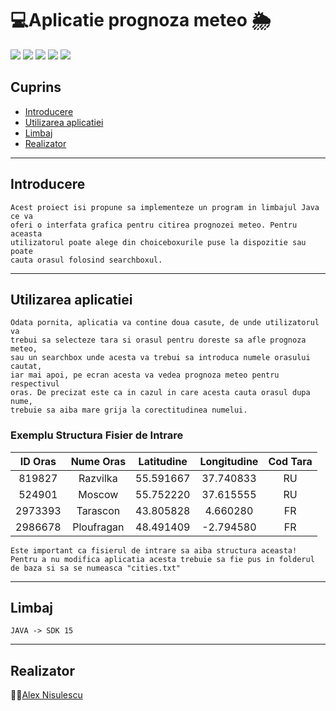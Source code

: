 # :computer:Aplicatie prognoza meteo :sun_behind_rain_cloud:
<a href="https://www.java.com/en/"><img src="https://img.shields.io/badge/language-JAVA-brightgreen"></a>
<a href="https://www.jetbrains.com/idea/"><img src="https://img.shields.io/badge/compiler-Intellij-red"></a>
<a href="#"><img src="https://img.shields.io/badge/GUI-FXML-blue"></a>
<a href="https://openweathermap.org/"><img src="https://img.shields.io/badge/API-WeatherCast-yellow"></a>
<a href="https://openweathermap.org/"><img src="https://img.shields.io/badge/Tool-Maven-orange"></a>

## Cuprins
- [Introducere](#Introducere)
- [Utilizarea aplicatiei](#Utilizarea%20aplicatiei)
- [Limbaj](#Limbaj)
- [Realizator](#Realizator)
***
## Introducere
    Acest proiect isi propune sa implementeze un program in limbajul Java ce va
    oferi o interfata grafica pentru citirea prognozei meteo. Pentru aceasta 
    utilizatorul poate alege din choiceboxurile puse la dispozitie sau poate
    cauta orasul folosind searchboxul.
***
## Utilizarea aplicatiei
    Odata pornita, aplicatia va contine doua casute, de unde utilizatorul va
    trebui sa selecteze tara si orasul pentru doreste sa afle prognoza meteo,
    sau un searchbox unde acesta va trebui sa introduca numele orasului cautat,
    iar mai apoi, pe ecran acesta va vedea prognoza meteo pentru respectivul
    oras. De precizat este ca in cazul in care acesta cauta orasul dupa nume,
    trebuie sa aiba mare grija la corectitudinea numelui.

### Exemplu Structura Fisier de Intrare
| ID Oras   | Nume Oras | Latitudine  | Longitudine | Cod Tara |
|:---------:|:---------:|:-----------:|:-----------:|:--------:|
|819827     |Razvilka   |55.591667    |37.740833    |RU        |
|524901     |Moscow     |55.752220    |37.615555    |RU        |
|2973393    |Tarascon   |43.805828    |4.660280     |FR        |
|2986678    |Ploufragan |48.491409    |-2.794580    |FR        |

    Este important ca fisierul de intrare sa aiba structura aceasta!
    Pentru a nu modifica aplicatia acesta trebuie sa fie pus in folderul de baza si sa se numeasca "cities.txt"
***
## Limbaj
    JAVA -> SDK 15
***
## Realizator
:man_student:<a href="https://github.com/AlexNisulescu">Alex Nisulescu</a>